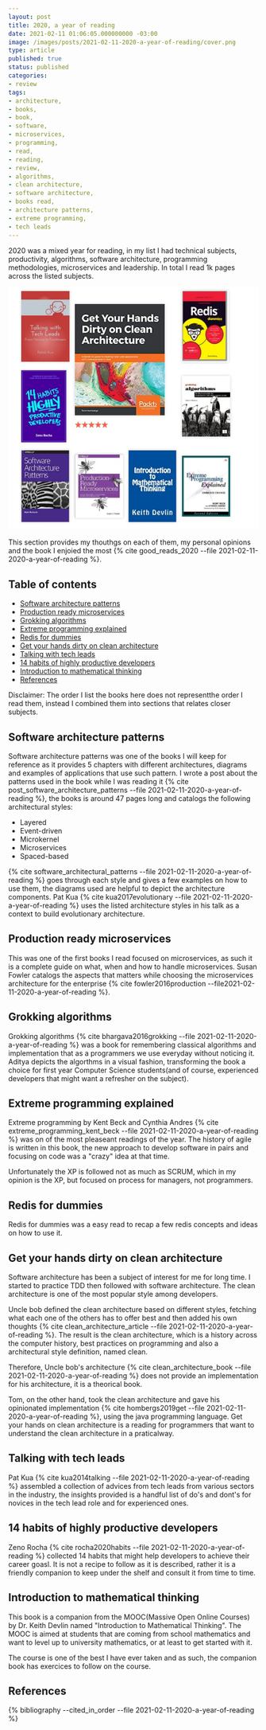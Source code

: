 ```yaml
---
layout: post
title: 2020, a year of reading
date: 2021-02-11 01:06:05.000000000 -03:00
image: /images/posts/2021-02-11-2020-a-year-of-reading/cover.png
type: article
published: true
status: published
categories:
- review
tags:
- architecture,
- books,
- book,
- software,
- microservices,
- programming,
- read,
- reading,
- review,
- algorithms,
- clean architecture,
- software architecture,
- books read,
- architecture patterns,
- extreme programming,
- tech leads
---
```


2020 was a mixed year for reading, in my list I had technical subjects, productivity, algorithms, software architecture, programming methodologies, microservices and leadership. In total I read 1k pages across the listed subjects.

![Books read in 2020](/images/posts/2021-02-11-2020-a-year-of-reading/featured.jpg)

This section provides my thouthgs on each of them, my personal opinions and the book I enjoied the most {% cite good_reads_2020 --file 2021-02-11-2020-a-year-of-reading %}.

## Table of contents

- [Software architecture patterns](#software-architecture-patterns)
- [Production ready microservices](#production-ready-microservices)
- [Grokking algorithms](#grokking-algorithms)
- [Extreme programming explained](#extreme-programming-explained)
- [Redis for dummies](#redis-for-dummies)
- [Get your hands dirty on clean architecture](#get-your-hands-dirty-on-clean-architecture)
- [Talking with tech leads](#talking-with-tech-leads)
- [14 habits of highly productive developers](#14-habits-of-highly-productive-developers)
- [Introduction to mathematical thinking](#introduction-to-mathematical-thinking)
- [References](#references)

Disclaimer: The order I list the books here does not representthe order I
read them, instead I combined them into sections that relates closer subjects.

## Software architecture patterns

Software architecture patterns was one of the books I will keep for reference
as it provides 5 chapters with different architectures, diagrams and examples
of applications that use such pattern. I wrote a post about the patterns
used in the book while I was reading it {% cite post_software_architecture_patterns --file 2021-02-11-2020-a-year-of-reading %},
the books is around 47 pages long and catalogs the following architectural
styles:

- Layered
- Event-driven
- Microkernel
- Microservices
- Spaced-based

{% cite software_architectural_patterns --file 2021-02-11-2020-a-year-of-reading %} goes through each style and gives
a few examples on how to use them, the diagrams used are helpful to
depict the architecture components. Pat Kua {% cite kua2017evolutionary --file 2021-02-11-2020-a-year-of-reading %} uses the listed
architecture styles in his talk as a context to build
evolutionary architecture.

## Production ready microservices

This was one of the first books I read focused on microservices, as such it
is a complete guide on what, when and how to handle microservices. Susan Fowler
catalogs the aspects that matters while choosing the microservices architecture
for the enterprise {% cite fowler2016production --file2021-02-11-2020-a-year-of-reading %}.

## Grokking algorithms

Grokking algorithms {% cite bhargava2016grokking --file 2021-02-11-2020-a-year-of-reading %} was a book for remembering classical algorithms and
implementation that as a programmers we use everyday without noticing it.
Aditya depicts the algorthms in a visual fashion, transforming the book
a choice for first year Computer Science students(and of course, experienced developers that might want a refresher on the subject).

## Extreme programming explained

Extreme programming by Kent Beck and Cynthia Andres {% cite extreme_programming_kent_beck --file 2021-02-11-2020-a-year-of-reading %} was on of the most
pleaseant readings of the year. The history of agile is written in this
book, the new approach to develop software in pairs and focusing on code
was a "crazy" idea at that time.

Unfortunately the XP is followed not as much as SCRUM, which in my opinion is the XP, but focused on process for managers, not programmers.

## Redis for dummies

Redis for dummies was a easy read to recap a few redis concepts and
ideas on how to use it.

## Get your hands dirty on clean architecture

Software architecture has been a subject of interest for me
for long time. I started to practice TDD then followed with
software architecture. The clean architecture is one of the most
popular style among developers.

Uncle bob defined the clean architecture based on different styles,
fetching what each one of the others has to offer best and then
added his own thoughts {% cite clean_architecture_article --file 2021-02-11-2020-a-year-of-reading %}. The result is the clean architecture, which
is a history across the computer history, best practices on programming
and also a architectural style definition, named clean.

Therefore, Uncle bob's architecture {% cite clean_architecture_book --file 2021-02-11-2020-a-year-of-reading %} does not provide an implementation
for his architecture, it is a theorical book.

Tom, on the other hand, took the clean architecture and gave his
opinionated implementation {% cite hombergs2019get --file 2021-02-11-2020-a-year-of-reading %}, using the java programming language.
Get your hands on clean architecture is a reading for programmers
that want to understand the clean architecture in a praticalway.

## Talking with tech leads

Pat Kua {% cite kua2014talking --file 2021-02-11-2020-a-year-of-reading %} assembled a collection of advices from tech leads from various
sectors in the industry, the insights provided is a handful list
of do's and dont's for novices in the tech lead role and for
experienced ones.

## 14 habits of highly productive developers

Zeno Rocha {% cite rocha2020habits --file 2021-02-11-2020-a-year-of-reading %} collected 14 habits that
might help developers to achieve their career goasl. It is
not a recipe to follow as it is described, rather it is a
friendly companion to keep under the shelf and consult it
from time to time.

## Introduction to mathematical thinking

This book is a companion from the MOOC(Massive Open Online Courses)
by Dr. Keith Devlin named
"Introduction to Mathematical Thinking". The MOOC is aimed at
students that are coming from school mathematics and want to
level up to university mathematics, or at least to get started
with it.

The course is one of the best I have ever taken and as such, the
companion book has exercices to follow on the course.

## References

{% bibliography --cited_in_order --file 2021-02-11-2020-a-year-of-reading %}